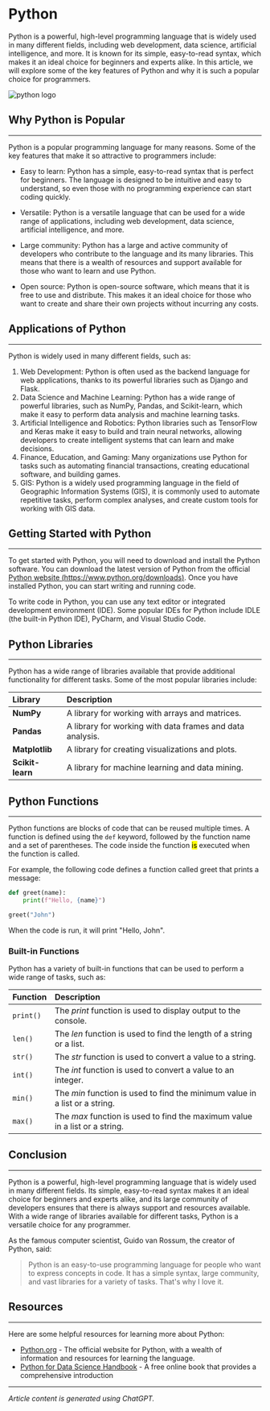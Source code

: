 # Python


Python is a powerful, high-level programming language that is widely used in many different fields, including web development, data science, artificial intelligence, and more. It is known for its simple, easy-to-read syntax, which makes it an ideal choice for beginners and experts alike. In this article, we will explore some of the key features of Python and why it is such a popular choice for programmers.

![python logo](https://www.python.org/static/img/python-logo@2x.png)

## Why Python is Popular

---

Python is a popular programming language for many reasons. Some of the key features that make it so attractive to programmers include:

- Easy to learn: Python has a simple, easy-to-read syntax that is perfect for beginners. The language is designed to be intuitive and easy to understand, so even those with no programming experience can start coding quickly.

- Versatile: Python is a versatile language that can be used for a wide range of applications, including web development, data science, artificial intelligence, and more.

- Large community: Python has a large and active community of developers who contribute to the language and its many libraries. This means that there is a wealth of resources and support available for those who want to learn and use Python.

- Open source: Python is open-source software, which means that it is free to use and distribute. This makes it an ideal choice for those who want to create and share their own projects without incurring any costs.

## Applications of Python

---

Python is widely used in many different fields, such as:

1. Web Development: Python is often used as the backend language for web applications, thanks to its powerful libraries such as Django and Flask.
2. Data Science and Machine Learning: Python has a wide range of powerful libraries, such as NumPy, Pandas, and Scikit-learn, which make it easy to perform data analysis and machine learning tasks.
3. Artificial Intelligence and Robotics: Python libraries such as TensorFlow and Keras make it easy to build and train neural networks, allowing developers to create intelligent systems that can learn and make decisions.
4. Finance, Education, and Gaming: Many organizations use Python for tasks such as automating financial transactions, creating educational software, and building games.
5. GIS: Python is a widely used programming language in the field of Geographic Information Systems (GIS), it is commonly used to automate repetitive tasks, perform complex analyses, and create custom tools for working with GIS data.

## Getting Started with Python

---

To get started with Python, you will need to download and install the Python software. You can download the latest version of Python from the official [Python website (https://www.python.org/downloads)](https://www.python.org/downloads). Once you have installed Python, you can start writing and running code.

To write code in Python, you can use any text editor or integrated development environment (IDE). Some popular IDEs for Python include IDLE (the built-in Python IDE), PyCharm, and Visual Studio Code.

## Python Libraries

---

Python has a wide range of libraries available that provide additional functionality for different tasks. Some of the most popular libraries include:

| Library          | Description                                               |
| :--------------- | :-------------------------------------------------------- |
| **NumPy**        | A library for working with arrays and matrices.           |
| **Pandas**       | A library for working with data frames and data analysis. |
| **Matplotlib**   | A library for creating visualizations and plots.          |
| **Scikit-learn** | A library for machine learning and data mining.           |

## Python Functions

---

Python functions are blocks of code that can be reused multiple times. A function is defined using the `def` keyword, followed by the function name and a set of parentheses. The code inside the function <mark>is</mark> executed when the function is called. 

For example, the following code defines a function called greet that prints a message:

```python
def greet(name):
    print(f"Hello, {name}")

greet("John")
```

When the code is run, it will print "Hello, John".

### Built-in Functions

Python has a variety of built-in functions that can be used to perform a wide range of tasks, such as:

| Function  | Description                                                                 |
| :-------- | :-------------------------------------------------------------------------- |
| `print()` | The *print* function is used to display output to the console.              |
| `len()`   | The *len* function is used to find the length of a string or a list.        |
| `str()`   | The *str* function is used to convert a value to a string.                  |
| `int()`   | The *int* function is used to convert a value to an integer.                |
| `min()`   | The *min* function is used to find the minimum value in a list or a string. |
| `max()`   | The *max* function is used to find the maximum value in a list or a string. |

## Conclusion

---

Python is a powerful, high-level programming language that is widely used in many different fields. Its simple, easy-to-read syntax makes it an ideal choice for beginners and experts alike, and its large community of developers ensures that there is always support and resources available. With a wide range of libraries available for different tasks, Python is a versatile choice for any programmer.

As the famous computer scientist, Guido van Rossum, the creator of Python, said:

>Python is an easy-to-use programming language for people who want to express concepts in code. It has a simple syntax, large community, and vast libraries for a variety of tasks. That's why I love it.

## Resources

---

Here are some helpful resources for learning more about Python:

- [Python.org](https://www.python.org) - The official website for Python, with a wealth of information and resources for learning the language.
- [Python for Data Science Handbook](https://jakevdp.github.io/PythonDataScienceHandbook) - A free online book that provides a comprehensive introduction

---

*Article content is generated using ChatGPT.*
